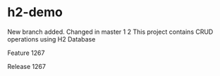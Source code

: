 # h2-demo
New branch added.
Changed in master
1
2
This project contains CRUD operations using H2 Database


Feature 1267

Release 1267
